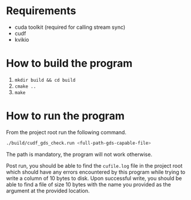 # Requirements

- cuda toolkit (required for calling stream sync)
- cudf
- kvikio

# How to build the program

1. `mkdir build && cd build`
2. `cmake ..`
3. `make`

# How to run the program

From the project root run the following command.

```bash
./build/cudf_gds_check.run <full-path-gds-capable-file>
```

The path is mandatory, the program will not work otherwise.

Post run, you should be able to find the `cufile.log` file in the project root which should have any errors encountered
by this program while trying to write a column of 10 bytes to disk. Upon successful write, you should be able to find a
file of size 10 bytes with the name you provided as the argument at the provided location.
